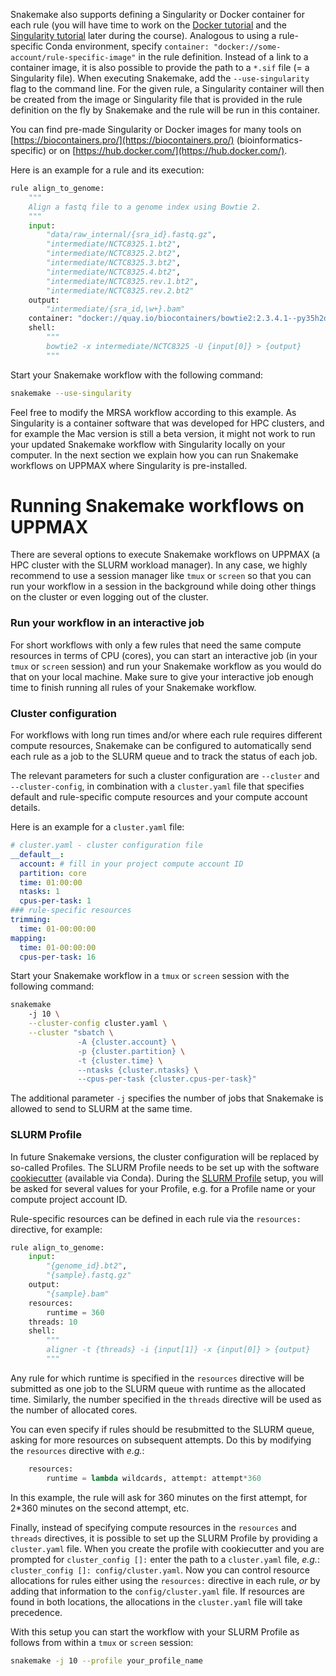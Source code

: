 Snakemake also supports defining a Singularity or Docker container for each rule
(you will have time to work on the [Docker tutorial](docker.md) and the
[Singularity tutorial](singularity.md) later during the course).
Analogous to using a rule-specific Conda environment, specify
`container: "docker://some-account/rule-specific-image"` in the rule definition.
Instead of a link to a container image, it is also possible to provide the path
to a `*.sif` file (= a Singularity file).
When executing Snakemake, add the `--use-singularity` flag to the command line.
For the given rule, a Singularity container will then be created from the image
or Singularity file that is provided in the rule definition on the fly by Snakemake
and the rule will be run in this container.

You can find pre-made Singularity or Docker images for many tools on [https://biocontainers.pro/](https://biocontainers.pro/)
(bioinformatics-specific) or on [https://hub.docker.com/](https://hub.docker.com/).

Here is an example for a rule and its execution:

```python
rule align_to_genome:
    """
    Align a fastq file to a genome index using Bowtie 2.
    """
    input:
        "data/raw_internal/{sra_id}.fastq.gz",
        "intermediate/NCTC8325.1.bt2",
        "intermediate/NCTC8325.2.bt2",
        "intermediate/NCTC8325.3.bt2",
        "intermediate/NCTC8325.4.bt2",
        "intermediate/NCTC8325.rev.1.bt2",
        "intermediate/NCTC8325.rev.2.bt2"
    output:
        "intermediate/{sra_id,\w+}.bam"
    container: "docker://quay.io/biocontainers/bowtie2:2.3.4.1--py35h2d50403_1"
    shell:
        """
        bowtie2 -x intermediate/NCTC8325 -U {input[0]} > {output}
        """
```

Start your Snakemake workflow with the following command:

```bash
snakemake --use-singularity
```

Feel free to modify the MRSA workflow according to this example. As Singularity
is a container software that was developed for HPC clusters, and for example the
Mac version is still a beta version, it might not work to run your updated
Snakemake workflow with Singularity locally on your computer.
In the next section we explain how you can run Snakemake workflows on UPPMAX
where Singularity is pre-installed.

# Running Snakemake workflows on UPPMAX

There are several options to execute Snakemake workflows on UPPMAX (a HPC
cluster with the SLURM workload manager). In any case, we highly recommend to use
a session manager like `tmux` or `screen` so that you can run your workflow in a
session in the background while doing other things on the cluster or even logging
out of the cluster.

### Run your workflow in an interactive job

For short workflows with only a few rules that need the same compute resources
in terms of CPU (cores), you can start an interactive job (in your `tmux` or
`screen` session) and run your Snakemake workflow as you would do that on your
local machine. Make sure to give your interactive job enough time to finish
running all rules of your Snakemake workflow.

### Cluster configuration

For workflows with long run times and/or where each rule requires different
compute resources, Snakemake can be configured to automatically send each rule
as a job to the SLURM queue and to track the status of each job.

The relevant parameters for such a cluster configuration are `--cluster` and
`--cluster-config`, in combination with a `cluster.yaml` file that specifies
default and rule-specific compute resources and your compute account details.

Here is an example for a `cluster.yaml` file:

```yaml
# cluster.yaml - cluster configuration file
__default__:
  account: # fill in your project compute account ID
  partition: core
  time: 01:00:00
  ntasks: 1
  cpus-per-task: 1
### rule-specific resources
trimming:
  time: 01-00:00:00
mapping:
  time: 01-00:00:00
  cpus-per-task: 16
```

Start your Snakemake workflow in a `tmux` or `screen` session with the
following command:

```bash
snakemake
    -j 10 \
    --cluster-config cluster.yaml \
    --cluster "sbatch \
               -A {cluster.account} \
               -p {cluster.partition} \
               -t {cluster.time} \
               --ntasks {cluster.ntasks} \
               --cpus-per-task {cluster.cpus-per-task}"
```

The additional parameter `-j` specifies the number of jobs that Snakemake is
allowed to send to SLURM at the same time.

### SLURM Profile

In future Snakemake versions, the cluster configuration will be replaced
by so-called Profiles. The SLURM Profile needs to be set up with the software
[cookiecutter](https://cookiecutter.readthedocs.io/en/1.7.2/) (available via Conda).
During the [SLURM Profile](https://github.com/Snakemake-Profiles/slurm) setup,
you will be asked for several values for your Profile, e.g. for a Profile name
or your compute project account ID.

Rule-specific resources can be defined in each rule via the `resources: `
directive, for example:

```python
rule align_to_genome:
    input:
        "{genome_id}.bt2",
        "{sample}.fastq.gz"
    output:
        "{sample}.bam"
    resources:
        runtime = 360
    threads: 10
    shell:
        """
        aligner -t {threads} -i {input[1]} -x {input[0]} > {output}
        """
```

Any rule for which runtime is specified in the `resources` directive will be
submitted as one job to the SLURM queue with runtime as the allocated time.
Similarly, the number specified in the `threads` directive will be used as the
number of allocated cores.

You can even specify if rules should be resubmitted to the SLURM queue,
asking for more resources on subsequent attempts. Do this by modifying the
`resources` directive with _e.g._:

```python
    resources:
        runtime = lambda wildcards, attempt: attempt*360
```

In this example, the rule will ask for 360 minutes on the first attempt,
for 2*360 minutes on the second attempt, etc.

Finally, instead of specifying compute resources in the `resources` and
`threads` directives, it is possible to set up the SLURM Profile by providing
a `cluster.yaml` file. When you create the profile with cookiecutter and you
are prompted for `cluster_config []:` enter the path to a `cluster.yaml` file,
_e.g._: `cluster_config []: config/cluster.yaml`. Now you can control resource
allocations for rules either using the `resources:` directive in each rule,
_or_ by adding that information to the `config/cluster.yaml` file. If resources
are found in both locations, the allocations in the `cluster.yaml` file will
take precedence.

With this setup you can start the workflow with your SLURM Profile as follows
from within a `tmux` or `screen` session:

```bash
snakemake -j 10 --profile your_profile_name
```
